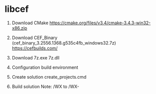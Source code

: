 # libcef

1. Download CMake
   https://cmake.org/files/v3.4/cmake-3.4.3-win32-x86.zip

2. Download CEF_Binary (cef_binary_3.2556.1368.g535c4fb_windows32.7z)
   https://cefbuilds.com/

3. Download 7z.exe 7z.dll

4. Configuration build environment

5. Create solution
   create_projects.cmd

6. Build solution
   Note: /WX to /WX-
